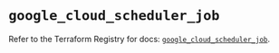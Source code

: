 # `google_cloud_scheduler_job`

Refer to the Terraform Registry for docs: [`google_cloud_scheduler_job`](https://registry.terraform.io/providers/hashicorp/google/6.14.1/docs/resources/cloud_scheduler_job).
